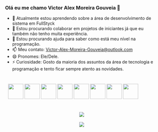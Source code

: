 ### Olá eu me chamo Victor Alex Moreira Gouveia 👋

- 🌱 Atualmente estou aprendendo sobre a área de desenvolvimento de sistema em FullStyck
- 👯 Estou procurando colaborar em projetos de iniciantes já que eu também não tenho muita experiência.
- 🤔 Estou procurando ajuda para saber como está meu nível na programação.
- 📫 Meu contato: Victor-Alex-Moreira-Gouveia@outlook.com
- 😄 Pronomes: Ele/Dele.
- ⚡ Curiosidade: Gosto da maioria dos assuntos da área de tecnologia e programação e tento ficar sempre atento as novidades.

<br>

<div style="padding: 10px;">
        <img src="https://cdn.jsdelivr.net/gh/devicons/devicon@latest/icons/python/python-original-wordmark.svg" style="height: 50px"/>
        <img src="https://cdn.jsdelivr.net/gh/devicons/devicon@latest/icons/javascript/javascript-original.svg" style="height: 50px;">
        <img src="https://cdn.jsdelivr.net/gh/devicons/devicon@latest/icons/html5/html5-original.svg" style="height: 50px;">
        <img src="https://cdn.jsdelivr.net/gh/devicons/devicon@latest/icons/css3/css3-original.svg" style="height: 50px;">
        <img src="https://cdn.jsdelivr.net/gh/devicons/devicon@latest/icons/php/php-original.svg" style="height: 50px;"/>
        <img src="https://cdn.jsdelivr.net/gh/devicons/devicon@latest/icons/mysql/mysql-original-wordmark.svg" style="height: 50px;"/>
        <img src="https://cdn.jsdelivr.net/gh/devicons/devicon@latest/icons/java/java-original-wordmark.svg" style="height: 50px;"/>
        <img src="https://cdn.jsdelivr.net/gh/devicons/devicon@latest/icons/docker/docker-original-wordmark.svg" style="height: 50px;"/>
          
          
</div>

##

<div align="center">
        <img src="https://github-readme-stats.vercel.app/api?username=Victor-Alex-Moreira-Gouveia&show_icons=true&theme=transparent">
        <br>
        <br>
        <img src="https://github-readme-stats.vercel.app/api/top-langs/?username=Victor-Alex-Moreira-Gouveia&layout=compact&theme=transparent">
</div>

##
